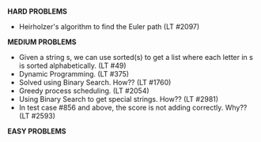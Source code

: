 **HARD PROBLEMS**
- Heirholzer's algorithm to find the Euler path (LT #2097)

**MEDIUM PROBLEMS**
- Given a string s, we can use sorted(s) to get a list where each letter in s is sorted alphabetically. (LT #49)
- Dynamic Programming. (LT #375)
- Solved using Binary Search. How?? (LT #1760)
- Greedy process scheduling. (LT #2054)
- Using Binary Search to get special strings. How?? (LT #2981)
- In test case #856 and above, the score is not adding correctly. Why?? (LT #2593)

**EASY PROBLEMS**
